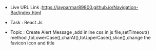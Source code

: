 - Live URL Link :https://jayparmar89800.github.io/Navigation-Bar/index.html

 * Task : React Js

 - Topic : Create Alert Message ,add inline css in js file,setTimeout() method ,toLowerCase(),charAt(),toUpperCase(),slice(),change the favicon icon and title